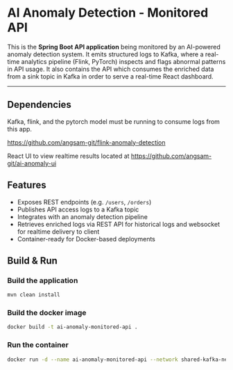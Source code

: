 # AI Anomaly Detection - Monitored API

This is the **Spring Boot API application** being monitored by an AI-powered anomaly detection system. It emits structured logs to Kafka, where a real-time analytics pipeline (Flink, PyTorch) inspects and flags abnormal patterns in API usage. It also contains the API which consumes the enriched data from a sink topic in Kafka in order to serve a real-time React dashboard.

---

## Dependencies

Kafka, flink, and the pytorch model must be running to consume logs from this app.

https://github.com/angsam-git/flink-anomaly-detection

React UI to view realtime results located at https://github.com/angsam-git/ai-anomaly-ui

## Features

- Exposes REST endpoints (e.g. `/users`, `/orders`)
- Publishes API access logs to a Kafka topic
- Integrates with an anomaly detection pipeline
- Retrieves enriched logs via REST API for historical logs and websocket for realtime delivery to client
- Container-ready for Docker-based deployments

## Build & Run

### Build the application

```bash
mvn clean install
```

### Build the docker image
```bash
docker build -t ai-anomaly-monitored-api .
```

### Run the container
```bash
docker run -d --name ai-anomaly-monitored-api --network shared-kafka-net -p 8080:8080 ai-anomaly-monitored-api
```